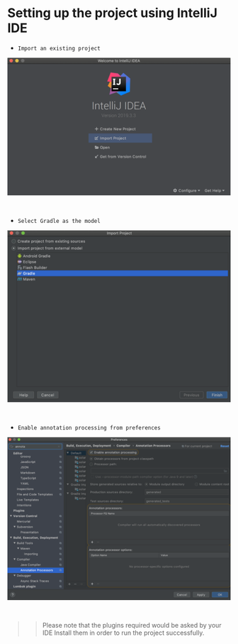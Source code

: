 # Setting up the project using IntelliJ IDE

* `Import an existing project`

<img src="../img/1.png" width="720">

&nbsp;

* `Select Gradle as the model`

<img src="../img/2.png" width="720">

&nbsp;

* `Enable annotation processing from preferences`

<img src="../img/3.png" width="720">

&nbsp;

>> Please note that the plugins required would be asked by your IDE
>> Install them in order to run the project successfully.